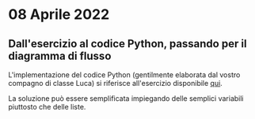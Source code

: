 # 08 Aprile 2022

## Dall'esercizio al codice Python, passando per il diagramma di flusso

L'implementazione del codice Python (gentilmente elaborata dal vostro compagno di classe Luca) si riferisce all'esercizio disponibile [qui](https://github.com/teaching-it/Cellini-21-22/tree/main/3TLS/02_26-nov-21).

La soluzione può essere semplificata impiegando delle semplici variabili piuttosto che delle liste.